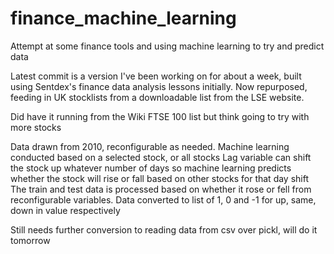 # finance_machine_learning
Attempt at some finance tools and using machine learning to try and predict data

Latest commit is a version I've been working on for about a week, built using Sentdex's finance data analysis lessons initially.
Now repurposed, feeding in UK stocklists from a downloadable list from the LSE website.

Did have it running from the Wiki FTSE 100 list but think going to try with more stocks

Data drawn from 2010, reconfigurable as needed.
Machine learning conducted based on a selected stock, or all stocks
Lag variable can shift the stock up whatever number of days so machine learning predicts whether the stock will rise or fall based on other stocks for that day shift
The train and test data is processed based on whether it rose or fell from reconfigurable variables. Data converted to list of 1, 0 and -1 for up, same, down in value respectively

Still needs further conversion to reading data from csv over pickl, will do it tomorrow
